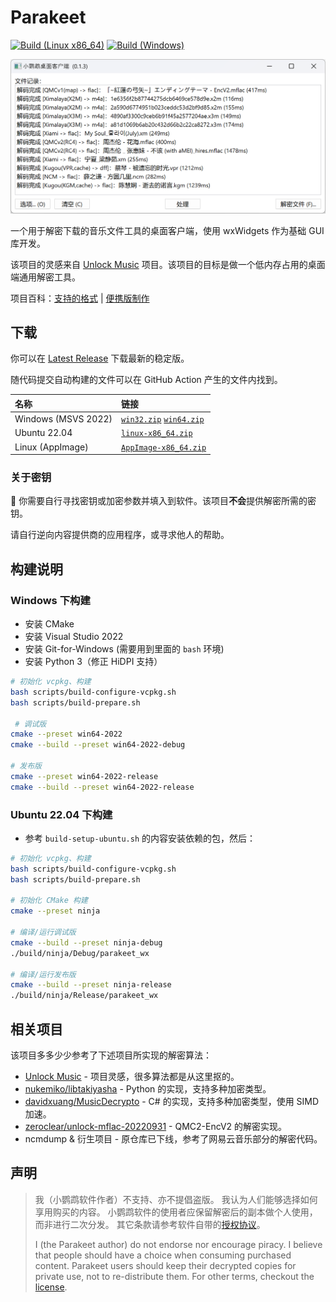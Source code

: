 # Parakeet

[![Build (Linux x86_64)](https://github.com/parakeet-rs/parakeet-wx/actions/workflows/build-linux-x86_64.yml/badge.svg)](https://github.com/parakeet-rs/parakeet-wx/actions/workflows/build-linux-x86_64.yml) [![Build (Windows)](https://github.com/parakeet-rs/parakeet-wx/actions/workflows/build-windows.yml/badge.svg)](https://github.com/parakeet-rs/parakeet-wx/actions/workflows/build-windows.yml)

![主界面截图](.github/assets/app-main.png)

一个用于解密下载的音乐文件工具的桌面客户端，使用 wxWidgets 作为基础 GUI 库开发。

该项目的灵感来自 [Unlock Music] 项目。该项目的目标是做一个低内存占用的桌面端通用解密工具。

项目百科：[支持的格式] | [便携版制作]

[支持的格式]: https://github.com/parakeet-rs/parakeet-wx/wiki/%E6%94%AF%E6%8C%81%E7%9A%84%E6%A0%BC%E5%BC%8F
[便携版制作]: https://github.com/parakeet-rs/parakeet-wx/wiki/%E4%BE%BF%E6%90%BA%E7%89%88%E5%88%B6%E4%BD%9C

## 下载

你可以在 [Latest Release] 下载最新的稳定版。

[latest release]: https://github.com/parakeet-rs/parakeet-wx/releases/latest

随代码提交自动构建的文件可以在 GitHub Action 产生的文件内找到。

| 名称                | 链接                                            |
| :------------------ | :---------------------------------------------- |
| Windows (MSVS 2022) | [`win32.zip`][dl_win32] [`win64.zip`][dl_win64] |
| Ubuntu 22.04        | [`linux-x86_64.zip`][dl_linux_x86_64]           |
| Linux (AppImage)    | [`AppImage-x86_64.zip`][dl_appimage_x86_64]     |

[dl_win32]: https://nightly.link/parakeet-rs/parakeet-wx/workflows/build-windows/main/win32.zip
[dl_win64]: https://nightly.link/parakeet-rs/parakeet-wx/workflows/build-windows/main/win64.zip
[dl_linux_x86_64]: https://nightly.link/parakeet-rs/parakeet-wx/workflows/build-linux-x86_64/main/linux-x86_64.zip
[dl_appimage_x86_64]: https://nightly.link/parakeet-rs/parakeet-wx/workflows/build-linux-x86_64/main/AppImage-x86_64.zip

### 关于密钥

🚨 你需要自行寻找密钥或加密参数并填入到软件。该项目**不会**提供解密所需的密钥。

请自行逆向内容提供商的应用程序，或寻求他人的帮助。

## 构建说明

### Windows 下构建

- 安装 CMake
- 安装 Visual Studio 2022
- 安装 Git-for-Windows (需要用到里面的 `bash` 环境)
- 安装 Python 3（修正 HiDPI 支持）

```sh
# 初始化 vcpkg、构建
bash scripts/build-configure-vcpkg.sh
bash scripts/build-prepare.sh

 # 调试版
cmake --preset win64-2022
cmake --build --preset win64-2022-debug

# 发布版
cmake --preset win64-2022-release
cmake --build --preset win64-2022-release
```

### Ubuntu 22.04 下构建

- 参考 `build-setup-ubuntu.sh` 的内容安装依赖的包，然后：

```sh
# 初始化 vcpkg、构建
bash scripts/build-configure-vcpkg.sh
bash scripts/build-prepare.sh

# 初始化 CMake 构建
cmake --preset ninja

# 编译/运行调试版
cmake --build --preset ninja-debug
./build/ninja/Debug/parakeet_wx

# 编译/运行发布版
cmake --build --preset ninja-release
./build/ninja/Release/parakeet_wx
```

## 相关项目

该项目多多少少参考了下述项目所实现的解密算法：

- [Unlock Music] - 项目灵感，很多算法都是从这里抠的。
- [nukemiko/libtakiyasha] - Python 的实现，支持多种加密类型。
- [davidxuang/MusicDecrypto] - C# 的实现，支持多种加密类型，使用 SIMD 加速。
- [zeroclear/unlock-mflac-20220931] - QMC2-EncV2 的解密实现。
- ncmdump & 衍生项目 - 原仓库已下线，参考了网易云音乐部分的解密代码。

[unlock music]: https://unlock-music.dev/
[nukemiko/libtakiyasha]: https://github.com/nukemiko/libtakiyasha
[davidxuang/musicdecrypto]: https://github.com/davidxuang/MusicDecrypto
[zeroclear/unlock-mflac-20220931]: https://github.com/zeroclear/unlock-mflac-20220931

## 声明

> 我（小鹦鹉软件作者）不支持、亦不提倡盗版。
> 我认为人们能够选择如何享用购买的内容。
> 小鹦鹉软件的使用者应保留解密后的副本做个人使用，而非进行二次分发。
> 其它条款请参考软件自带的[授权协议][parakeet_lic]。
>
> I (the Parakeet author) do not endorse nor encourage piracy.
> I believe that people should have a choice when consuming purchased content.
> Parakeet users should keep their decrypted copies for private use, not to re-distribute them.
> For other terms, checkout the [license][parakeet_lic].

[parakeet_lic]: https://github.com/parakeet-rs/parakeet-wx/blob/main/LICENSE
